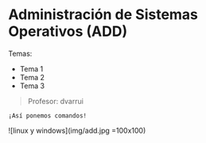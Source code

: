 # Administración de Sistemas Operativos (ADD)

Temas:
* Tema 1
* Tema 2
* Tema 3

>Profesor: dvarrui

```
¡Así ponemos comandos!
```
![linux y windows](img/add.jpg =100x100)
